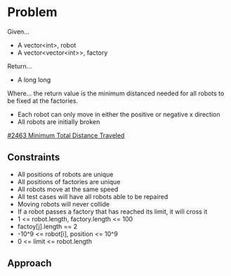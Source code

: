 
# Problem
Given...
- A vector\<int>, robot
- A vector\<vector\<int>>, factory

Return...
- A long long

Where...
the return value is the minimum distanced needed for all robots to be fixed at
the factories.
- Each robot can only move in either the positive or negative x direction
- All robots are initially broken

[#2463 Minimum Total Distance Traveled](https://leetcode.com/problems/minimum-total-distance-traveled/description/)

## Constraints
- All positions of robots are unique
- All positions of factories are unique
- All robots move at the same speed
- All test cases will have all robots able to be repaired
- Moving robots will never collide
- If a robot passes a factory that has reached its limit, it will cross it
- 1 <= robot.length, factory.length <= 100
- factoy\[j].length == 2
-  -10^9 <= robot\[i], position <= 10^9
- 0 <= limit <= robot.length

## Approach
